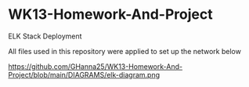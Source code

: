 # WK13-Homework-And-Project


ELK Stack Deployment

All files used in this repository were applied to set up the network below

https://github.com/GHanna25/WK13-Homework-And-Project/blob/main/DIAGRAMS/elk-diagram.png
